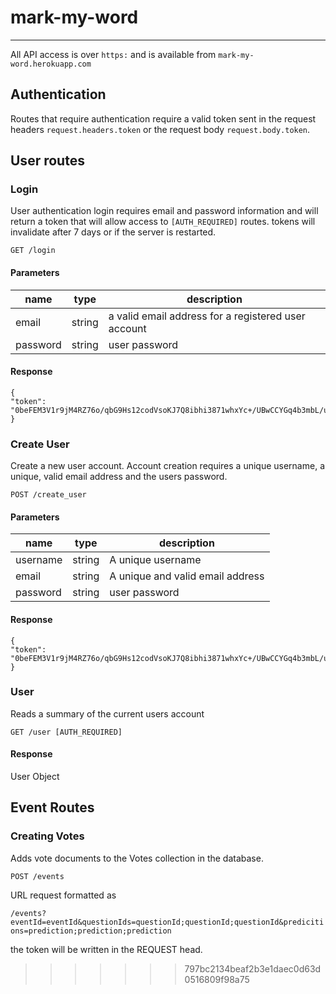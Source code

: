 # mark-my-word
--------------
All API access is over `https:` and is available from `mark-my-word.herokuapp.com`

## Authentication

Routes that require authentication require a valid token sent in the request headers `request.headers.token` or the request body `request.body.token`.

## User routes

### Login

User authentication login requires email and password information and will return a token that will allow access to `[AUTH_REQUIRED]` routes. tokens will invalidate after 7 days or if the server is restarted.

`GET /login`

#### Parameters

| name     | type   | description                                         |
|----------|--------|-----------------------------------------------------|
| email    | string | a valid email address for a registered user account |
| password | string | user password                                       |

#### Response

```
{
"token": "0beFEM3V1r9jM4RZ76o/qbG9Hs12codVsoKJ7Q8ibhi3871whxYc+/UBwCCYGq4b3mbL/ucZ02w0a0QsE6xRZIVVH+hqtgc="
}
```
### Create User

Create a new user account. Account creation requires a unique username, a unique, valid email address and the users password.

`POST /create_user`

#### Parameters

| name     | type   | description                      |
|----------|--------|----------------------------------|
| username | string | A unique username                |
| email    | string | A unique and valid email address |
| password | string | user password                    |

#### Response

```
{
"token": "0beFEM3V1r9jM4RZ76o/qbG9Hs12codVsoKJ7Q8ibhi3871whxYc+/UBwCCYGq4b3mbL/ucZ02w0a0QsE6xRZIVVH+hqtgc="
}
```

### User

Reads a summary of the current users account

`GET /user [AUTH_REQUIRED]`

#### Response

User Object

## Event Routes

### Creating Votes

Adds vote documents to the Votes collection in the database.

`POST /events`

URL request formatted as

`/events?eventId=eventId&questionIds=questionId;questionId;questionId&predicitions=prediction;prediction;prediction`

the token will be written in the REQUEST head.
>>>>>>> 797bc2134beaf2b3e1daec0d63d0516809f98a75
